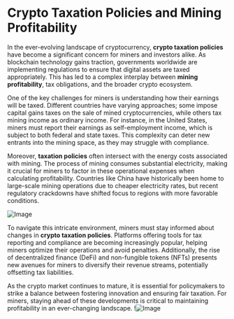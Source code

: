 # Crypto Taxation Policies and Mining Profitability

In the ever-evolving landscape of cryptocurrency, **crypto taxation policies** have become a significant concern for miners and investors alike. As blockchain technology gains traction, governments worldwide are implementing regulations to ensure that digital assets are taxed appropriately. This has led to a complex interplay between **mining profitability**, tax obligations, and the broader crypto ecosystem.

One of the key challenges for miners is understanding how their earnings will be taxed. Different countries have varying approaches; some impose capital gains taxes on the sale of mined cryptocurrencies, while others tax mining income as ordinary income. For instance, in the United States, miners must report their earnings as self-employment income, which is subject to both federal and state taxes. This complexity can deter new entrants into the mining space, as they may struggle with compliance.

Moreover, **taxation policies** often intersect with the energy costs associated with mining. The process of mining consumes substantial electricity, making it crucial for miners to factor in these operational expenses when calculating profitability. Countries like China have historically been home to large-scale mining operations due to cheaper electricity rates, but recent regulatory crackdowns have shifted focus to regions with more favorable conditions.

![Image](https://github.com/user-attachments/assets/590b50a7-4459-4e76-8a31-559aed223621)

To navigate this intricate environment, miners must stay informed about changes in **crypto taxation policies**. Platforms offering tools for tax reporting and compliance are becoming increasingly popular, helping miners optimize their operations and avoid penalties. Additionally, the rise of decentralized finance (DeFi) and non-fungible tokens (NFTs) presents new avenues for miners to diversify their revenue streams, potentially offsetting tax liabilities.

As the crypto market continues to mature, it is essential for policymakers to strike a balance between fostering innovation and ensuring fair taxation. For miners, staying ahead of these developments is critical to maintaining profitability in an ever-changing landscape. !![Image](https://github.com/user-attachments/assets/590b50a7-4459-4e76-8a31-559aed223621)
